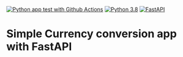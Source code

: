 [![Python app test with Github Actions](https://github.com/RKAnonymous/currency-fastapi/actions/workflows/ci.yml/badge.svg)](https://github.com/RKAnonymous/currency-fastapi/actions/workflows/ci.yml)
[![Python 3.8](https://img.shields.io/badge/python-3.8-blue.svg?logo=Python&logoColor=yellow)](https://www.python.org/downloads/release/python-360/)
[![FastAPI](https://img.shields.io/badge/FastAPI-0.85.0-009688.svg?style=flat&logo=FastAPI&logoColor=white)](https://fastapi.tiangolo.com)

# Simple Currency conversion app with FastAPI